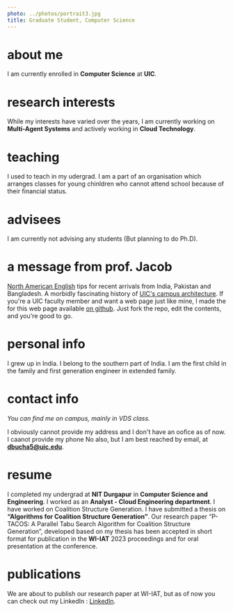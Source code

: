 ```yaml
---
photo: ../photos/portrait3.jpg
title: Graduate Student, Computer Science
---
```

# about me
I am currently enrolled in **Computer Science** at **UIC**.

# research interests 
While my interests have varied over the years, I am currently working on **Multi-Agent Systems** and actively working in **Cloud Technology**. 

# teaching 
I used to teach in my udergrad. I am a part of an organisation which arranges classes for young chinldren who cannot attend school because of their financial status.  
 
# advisees 

I am currently not advising any students (But planning to do Ph.D).

# a message from prof. Jacob

[North American English](../english) tips for recent arrivals from India, Pakistan and Bangladesh. A morbidly fascinating history of [UIC's campus architecture](https://advance.uic.edu/news-stories/the-netsch-campus-exploring-the-evolution-of-uics-architecture/). If you're a UIC faculty member and want a web page just like mine, I made the for this web page available [on github](https://github.com/bitslab/jakob_webpage). Just fork the repo, edit the contents, and you're good to go. 

# personal info 
I grew up in India. I belong to the southern part of India. I am the first child in the family and first generation engineer in extended family.

# contact info 
<a name="contact"></a>
_You can find me on campus, mainly in VDS class._

I obviously cannot provide my address and I don't have an oofice as of now. I caanot provide my phone No also, but 
I am best reached by email, at **dbucha5@uic.edu**. 

# resume
  I completed my undergrad at **NIT Durgapur** in **Computer Science and Engineering**. I worked as an **Analyst - Cloud Engineering department**. I have worked on Coalition Structure Generation. I have submitted a thesis on **“Algorithms for Coalition Structure Generation”**. Our research paper “P-TACOS: A Parallel Tabu Search Algorithm for Coalition Structure Generation”, developed based on my thesis has been accepted in short format for publication in the **WI-IAT** 2023 proceedings and for oral presentation at the conference.


# publications 
We are about to publish our research paper at WI-IAT, but as of now you can check out my LinkedIn : [LinkedIn](https://www.linkedin.com/in/dheeraj-kumar-buchala-b04bb4176/).
